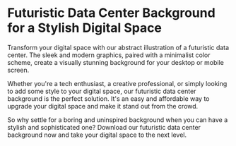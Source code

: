 <!--font:Montserrat-->

# Futuristic Data Center Background for a Stylish Digital Space

Transform your digital space with our abstract illustration of a futuristic data center. The sleek and modern graphics, paired with a minimalist color scheme, create a visually stunning background for your desktop or mobile screen.

Whether you're a tech enthusiast, a creative professional, or simply looking to add some style to your digital space, our futuristic data center background is the perfect solution. It's an easy and affordable way to upgrade your digital space and make it stand out from the crowd.

So why settle for a boring and uninspired background when you can have a stylish and sophisticated one? Download our futuristic data center background now and take your digital space to the next level.

<!--

Write me markdown content of website with wallpaper:

"A wallpaper featuring an abstract illustration of a futuristic data center, with sleek and modern graphics and a minimalist color scheme."

The header of the page should not be copy of the text but rather a real content of the website which is using this wallpaper.


---


# Futuristic Data Center Wallpaper

Decorate your desktop or mobile screen with our stunning wallpaper featuring an abstract illustration of a futuristic data center. The sleek and modern graphics, along with the minimalist color scheme, create a visually appealing backdrop for your device.

Whether you're a tech enthusiast or simply appreciate cutting-edge design, this wallpaper is sure to impress. Download it now and add a touch of sophistication to your digital space.


---


Heading should not include word "wallpaper". The website should not be about the wallpaper itself, wallpaper is just a related background, rewrite whole content.


---


# Transform Your Digital Space with a Futuristic Data Center Background

Elevate your digital space with our abstract illustration of a futuristic data center. The sleek and modern graphics, combined with a minimalist color scheme, create a visually stunning backdrop for your desktop or mobile screen.

This background is perfect for anyone who appreciates cutting-edge design and wants to add a touch of sophistication to their digital space. Whether you're a tech enthusiast, a creative professional, or just looking for a change, this background is sure to impress.

So why settle for a boring and uninspired background when you can transform your digital space with our futuristic data center background? Download it now and experience the difference for yourself.


---


Heading is too long, rewrite whole content.


---


# Upgrade Your Digital Space with a Futuristic Data Center Background

Looking to add some style and sophistication to your digital space? Our abstract illustration of a futuristic data center is the perfect solution. With its sleek and modern graphics and minimalist color scheme, this background will transform your desktop or mobile screen into a work of art.

Whether you're a tech enthusiast, a creative professional, or simply someone who appreciates cutting-edge design, our futuristic data center background is sure to impress. It's the perfect way to elevate your digital space and make it stand out from the crowd.

So why settle for a boring and uninspired background when you can upgrade your digital space with our futuristic data center background? Download it now and experience the difference for yourself.


---


Heading is too long, rewrite whole content.


---


# Futuristic Data Center Background for a Stylish Digital Space

Transform your digital space with our abstract illustration of a futuristic data center. The sleek and modern graphics, paired with a minimalist color scheme, create a visually stunning background for your desktop or mobile screen.

Whether you're a tech enthusiast, a creative professional, or simply looking to add some style to your digital space, our futuristic data center background is the perfect solution. It's an easy and affordable way to upgrade your digital space and make it stand out from the crowd.

So why settle for a boring and uninspired background when you can have a stylish and sophisticated one? Download our futuristic data center background now and take your digital space to the next level.


---


Write me a Google font which is best fitting for the website.

Pick from the list:
- Montserrat
- Poppins
- Orbitron
- Open Sans
- Lato
- Futura
- Raleway
- Playfair Display
- Lobster
- Inter
- Roboto
- IBM Plex Sans
- Great Vibes
- Exo 2
- Barlow Condensed
- Alegreya
- Dancing Script


Write just the font name nothing else.


---


The best fitting Google font for the website would be "Montserrat".

-->
